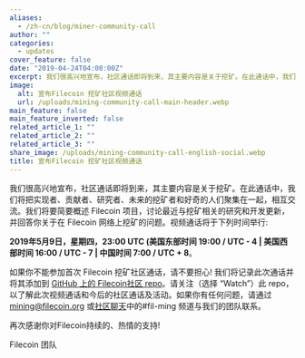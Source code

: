 ```yaml
---
aliases:
  - /zh-cn/blog/miner-community-call
author: ""
categories:
  - updates
cover_feature: false
date: "2019-04-24T04:00:00Z"
excerpt: 我们很高兴地宣布，社区通话即将到来，其主要内容是关于挖矿。在此通话中，我们将把实现者、贡献者、研究者、未来的挖矿者和好奇的人们聚集在一起，相互交流。
image:
  alt: 宣布Filecoin 挖矿社区视频通话
  url: /uploads/mining-community-call-main-header.webp
main_feature: false
main_feature_inverted: false
related_article_1: ""
related_article_2: ""
related_article_3: ""
share_image: /uploads/mining-community-call-english-social.webp
title: 宣布Filecoin 挖矿社区视频通话
---
```


我们很高兴地宣布，社区通话即将到来，其主要内容是关于挖矿。在此通话中，我们将把实现者、贡献者、研究者、未来的挖矿者和好奇的人们聚集在一起，相互交流。我们将要简要概述 Filecoin 项目，讨论最近与挖矿相关的研究和开发更新，并回答你关于在 Filecoin 网络上挖矿的问题。视频通话将于下列时间举行:

**2019年5月9日，星期四，23:00 UTC (美国东部时间 19:00 / UTC - 4 | 美国西部时间 16:00 / UTC - 7 | 中国时间 7:00 / UTC + 8**。

如果你不能参加首次 Filecoin 挖矿社区通话，请不要担心! 我们将记录此次通话并将其添加到 [GitHub 上的 Filecoin社区 repo](https://github.com/filecoin-project/community)。请关注（选择 “Watch”）此 repo，以了解此次视频通话和今后的社区通话及活动。如果你有任何问题，请通过 [mining@filecoin.org](mailto:mining@filecoin.org) 或[社区聊天](https://github.com/filecoin-project/community#chat)中的#fil-ming 频道与我们的团队联系。

再次感谢你对Filecoin持续的、热情的支持!

Filecoin 团队
